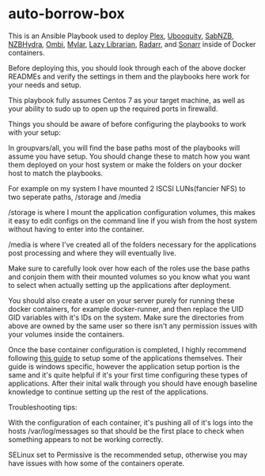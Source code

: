 # auto-borrow-box

This is an Ansible Playbook used to deploy [Plex](https://hub.docker.com/r/plexinc/pms-docker/), [Ubooquity](https://hub.docker.com/r/linuxserver/ubooquity/), [SabNZB](https://hub.docker.com/r/linuxserver/sabnzbd/), [NZBHydra](https://hub.docker.com/r/linuxserver/hydra/), [Ombi](https://hub.docker.com/r/linuxserver/ombi/), [Mylar](https://hub.docker.com/r/linuxserver/mylar/), [Lazy Librarian](https://hub.docker.com/r/linuxserver/lazylibrarian/), [Radarr](https://hub.docker.com/r/linuxserver/radarr/), and [Sonarr](https://hub.docker.com/r/linuxserver/sonarr/) inside of Docker containers.

Before deploying this, you should look through each of the above docker READMEs and verify the settings in them and the playbooks here work for your needs and setup.

This playbook fully assumes Centos 7 as your target machine, as well as your ability to sudo up to open up the required ports in firewalld.

Things you should be aware of before configuring the playbooks to work with your setup:

In groupvars/all, you will find the base paths most of the playbooks will assume you have setup. You should change these to match how you want them deployed on your host system or make the folders on your docker host to match the playbooks.

For example on my system I have mounted 2 ISCSI LUNs(fancier NFS) to two seperate paths, /storage and /media

/storage is where I mount the application configuration volumes, this makes it easy to edit configs on the command line if you wish from the host system without having to enter into the container.

/media is where I've created all of the folders necessary for the applications post processing and where they will eventually live.

Make sure to carefully look over how each of the roles use the base paths and conjoin them with their mounted volumes so you know what you want to select when actually setting up the applications after deployment.

You should also create a user on your server purely for running these docker containers, for example docker-runner, and then replace the UID GID variables with it's IDs on the system. Make sure the directories from above are owned by the same user so there isn't any permission issues with your volumes inside the containers.

Once the base container configuration is completed, I highly recommend following [this guide](https://www.cuttingcords.com/home/ultimate-server/newsgroups-and-sabnzbd) to setup some of the applications themselves. Their guide is windows specific, however the application setup portion is the same and it's quite helpful if it's your first time configuring these types of applications. After their inital walk through you should have enough baseline knowledge to continue setting up the rest of the applications.

Troubleshooting tips:

With the configuration of each container, it's pushing all of it's logs into the hosts /var/log/messages so that should be the first place to check when something appears to not be working correctly.

SELinux set to Permissive is the recommended setup, otherwise you may have issues with how some of the containers operate.
